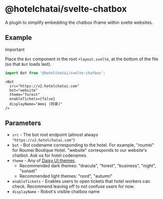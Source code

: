 # @hotelchatai/svelte-chatbox

A plugin to simplify embedding the chatbox iframe within svelte websites.

## Example
> [!IMPORTANT]  
> Place the `Bot` component in the root `+layout.svelte`, at the bottom of the file (so that `Bot` loads last).
```js
import Bot from '@hotelchatai/svelte-chatbox';
```
```svelte
<Bot
  src="https://v2.hotelchatai.com"
  bot="website"
  theme="forest"
  enableTickets={false}
  displayName="Amei (阿美)"
/>
```

## Parameters
- `src` - The bot root endpoint (almost always `"https://v2.hotelchatai.com"`)
- `bot` - Bot codename corresponding to the hotel. For example, "roumei" for Roumei Boutique Hotel. "website" corresponds to our website's chatbot. Ask us for hotel codenames.
- `theme` - Any of [Daisy UI themes](https://daisyui.com/docs/themes/).
  - Recommended dark themes: "dracula", "forest", "business", "night", "sunset"
  - Recommended light themes: "nord", "autumn"
- `enableTickets` - Enables users to open tickets that hotel workers can check. Recommend leaving off to not confuse users for now.
- `displayName` - Robot's visible chatbox name
